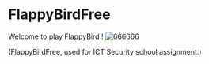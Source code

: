 # FlappyBirdFree
Welcome to play FlappyBird !
![666666](https://github.com/jayye999/FlappyBirdFree-1/assets/80367504/4f9043f9-0ec9-47e0-99b1-cad24f11d1e8)

(FlappyBirdFree, used for ICT Security school assignment.)
